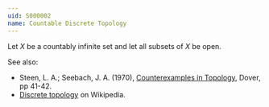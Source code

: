 ```yaml
---
uid: S000002
name: Countable Discrete Topology
---
```

Let $X$ be a countably infinite set and let all subsets of $X$ be open.

See also:

* Steen, L. A.; Seebach, J. A. (1970), [Counterexamples in Topology](http://books.google.com/books/about/Counterexamples_in_Topology.html?id=DkEuGkOtSrUC), Dover, pp 41-42.
* [Discrete topology](http://en.wikipedia.org/wiki/Discrete_topology) on Wikipedia.


